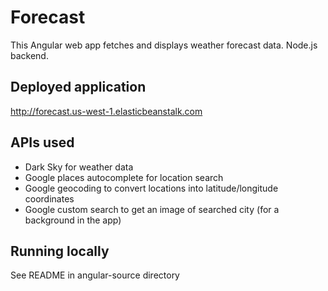 # Forecast

This Angular web app fetches and displays weather forecast data. Node.js backend.

## Deployed application
http://forecast.us-west-1.elasticbeanstalk.com

## APIs used
* Dark Sky for weather data
* Google places autocomplete for location search
* Google geocoding to convert locations into latitude/longitude coordinates
* Google custom search to get an image of searched city (for a background in the app)

## Running locally
See README in angular-source directory
